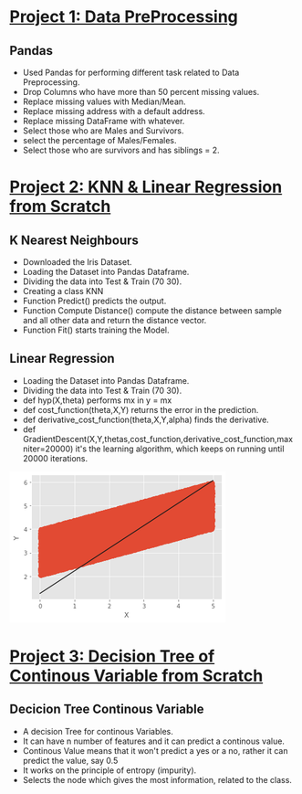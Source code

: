 
# [Project 1: Data PreProcessing](https://github.com/saqibijaz/Data-Preprocessing-Pandas)
## Pandas
* Used Pandas for performing different task related to Data Preprocessing.
* Drop Columns who have more than 50 percent missing values.
* Replace missing values with Median/Mean.
* Replace missing address with a default address.
* Replace missing DataFrame with whatever.
* Select those who are Males and Survivors.
* select the percentage of Males/Females.
* Select those who are survivors and has siblings = 2.

# [Project 2: KNN & Linear Regression from Scratch](https://github.com/saqibijaz/KNN-LinearRegressionFrom-Scratch)
## K Nearest Neighbours
* Downloaded the Iris Dataset.
* Loading the Dataset into Pandas Dataframe.
* Dividing the data into Test & Train (70 30).
* Creating a class KNN
* Function Predict() predicts the output.
* Function Compute Distance() compute the distance between sample and all other data and return the distance vector.
* Function Fit() starts training the Model.

## Linear Regression
* Loading the Dataset into Pandas Dataframe.
* Dividing the data into Test & Train (70 30).
* def hyp(X,theta) performs mx in y = mx
* def cost_function(theta,X,Y) returns the error in the prediction. 
* def derivative_cost_function(theta,X,Y,alpha) finds the derivative.
* def GradientDescent(X,Y,thetas,cost_function,derivative_cost_function,maxniter=20000) it's the learning algorithm, which keeps on running until 20000 iterations.
 
![](/images/LR.png)

# [Project 3: Decision Tree of Continous Variable from Scratch](https://github.com/saqibijaz/Deciscion-Tree-Continous-Variable)
## Decicion Tree Continous Variable
* A decision Tree for continous Variables.
* It can have n number of features and it can predict a continous value.
* Continous Value means that it won't predict a yes or a no, rather it can predict the value, say 0.5
* It works on the principle of entropy (impurity).
* Selects the node which gives the most information, related to the class.
